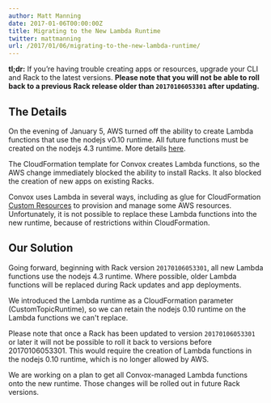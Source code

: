 ```yaml
---
author: Matt Manning
date: 2017-01-06T00:00:00Z
title: Migrating to the New Lambda Runtime
twitter: mattmanning
url: /2017/01/06/migrating-to-the-new-lambda-runtime/
---
```


**tl;dr:** If you’re having trouble creating apps or resources, upgrade your CLI and Rack to the latest versions. **Please note that you will not be able to roll back to a previous Rack release older than `20170106053301` after updating.**

## The Details

On the evening of January 5, AWS turned off the ability to create Lambda functions that use the nodejs v0.10 runtime. All future functions must be created on the nodejs 4.3 runtime. More details [here](http://docs.aws.amazon.com/lambda/latest/dg/nodejs-prog-model-using-old-runtime.html).

The CloudFormation template for Convox creates Lambda functions, so the AWS change immediately blocked the ability to install Racks. It also blocked the creation of new apps on existing Racks.

Convox uses Lambda in several ways, including as glue for CloudFormation [Custom Resources](http://docs.aws.amazon.com/AWSCloudFormation/latest/UserGuide/template-custom-resources.html) to provision and manage some AWS resources. Unfortunately, it is not possible to replace these Lambda functions into the new runtime, because of restrictions within CloudFormation.

## Our Solution

Going forward, beginning with Rack version `20170106053301`, all new Lambda functions use the nodejs 4.3 runtime. Where possible, older Lambda functions will be replaced during Rack updates and app deployments.

We introduced the Lambda runtime as a CloudFormation parameter (CustomTopicRuntime), so we can retain the nodejs 0.10 runtime on the Lambda functions we can't replace.

Please note that once a Rack has been updated to version `20170106053301` or later it will not be possible to roll it back to versions before 20170106053301. This would require the creation of Lambda functions in the nodejs 0.10 runtime, which is no longer allowed by AWS.

We are working on a plan to get all Convox-managed Lambda functions onto the new runtime. Those changes will be rolled out in future Rack versions.
